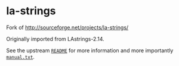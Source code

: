 la-strings
==========

Fork of http://sourceforge.net/projects/la-strings/

Originally imported from LAstrings-2.14.

See the upstream [`README`](README) for more information
and more importantly [`manual.txt`](manual.txt).
